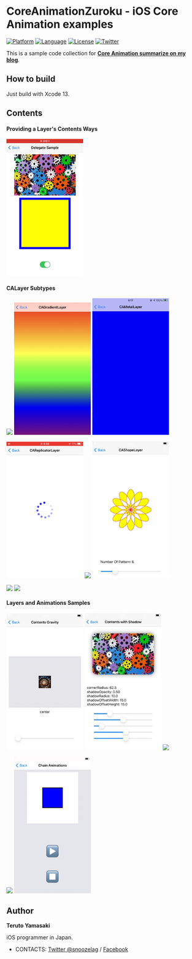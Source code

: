 # CoreAnimationZuroku - iOS Core Animation examples

[![Platform](http://img.shields.io/badge/platform-ios-blue.svg?style=flat
)](https://developer.apple.com/iphone/index.action)
[![Language](http://img.shields.io/badge/language-swift-brightgreen.svg?style=flat
)](https://developer.apple.com/swift)
[![License](http://img.shields.io/badge/license-MIT-lightgrey.svg?style=flat
)](http://mit-license.org)
[![Twitter](https://img.shields.io/badge/twitter-@snoozelag-blue.svg?style=flat)](http://twitter.com/snoozelag)

This is a sample code collection for **[Core Animation summarize on my blog](https://snoozelag.hatenablog.com/entry/2021/10/26/055223)**.
<br>

## How to build

Just build with Xcode 13. 

## Contents

#### Providing a Layer's Contents Ways <br>

<img src="README_Resources/delegate_subclassing.gif" width="200">

#### CALayer Subtypes <br>

<img src="README_Resources/emitter_layer.gif" width="200"> <img src="README_Resources/gradient_layer.png" width="200"> <img src="README_Resources/metal_layer.png" width="200"><br>

<img src="README_Resources/reprecator_layer.gif" width="200"> <img src="README_Resources/scroll_layer.gif" width="200"> <img src="README_Resources/shape_layer.gif" width="200"><br>

<img src="README_Resources/text_layer.gif" width="200"> <img src="README_Resources/transform_layer.gif" width="200"><br>

#### Layers and Animations Samples <br>

<img src="README_Resources/contents_gravity.gif" width="200"> <img src="README_Resources/contents_with_shadow.gif" width="200"> <img src="README_Resources/animatable_keypaths.gif" width="200"><br>

<img src="README_Resources/custom_action_contents_set_transition.gif" width="200"> <img src="README_Resources/chain_pause_resume.gif" width="200"><br>

## Author

**Teruto Yamasaki**

iOS programmer in Japan.

- CONTACTS: [Twitter @snoozelag](https://twitter.com/snoozelag) / [Facebook](https://www.facebook.com/teruto.yamasaki)
